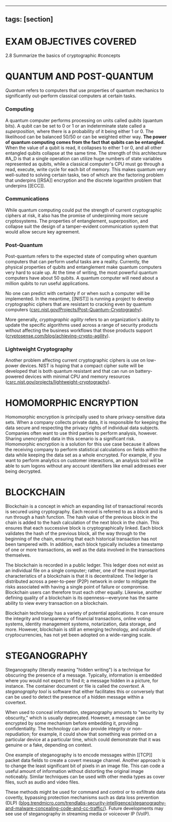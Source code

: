 
---
tags: [section]
---
# EXAM OBJECTIVES COVERED
2.8 Summarize the basics of cryptographic #concepts

# QUANTUM AND POST-QUANTUM

_Quantum_ refers to computers that use properties of quantum mechanics to significantly out-perform classical computers at certain tasks.

### Computing

A quantum computer performs processing on units called _qubits_ (quantum bits). A qubit can be set to 0 or 1 or an indeterminate state called a _superposition,_ where there is a probability of it being either 1 or 0. The likelihood can be balanced 50/50 or can be weighted either way. **The power of quantum computing comes from the fact that qubits can be entangled.** When the value of a qubit is read, it collapses to either 1 or 0, and all other entangled qubits collapse at the same time. The strength of this architecture #A_D is that a single operation can utilize huge numbers of state variables represented as qubits, while a classical computer's CPU must go through a read, execute, write cycle for each bit of memory. This makes quantum very well-suited to solving certain tasks, two of which are the factoring problem that underpins [[RSA]] encryption and the discrete logarithm problem that underpins [[ECC]].

### Communications

While quantum computing could put the strength of current cryptographic ciphers at risk, it also has the promise of underpinning more secure cryptosystems. The properties of entanglement, superposition, and collapse suit the design of a tamper-evident communication system that would allow secure key agreement.

### Post-Quantum

Post-quantum refers to the expected state of computing when quantum computers that can perform useful tasks are a reality. Currently, the physical properties of qubits and entanglement make quantum computers very hard to scale up. At the time of writing, the most powerful quantum computers have about 50 qubits. A quantum computer will need about a million qubits to run useful applications.

No one can predict with certainty if or when such a computer will be implemented. In the meantime, [[NIST]] is running a project to develop cryptographic ciphers that are resistant to cracking even by quantum computers ([csrc.nist.gov/Projects/Post-Quantum-Cryptography](https://csrc.nist.gov/Projects/Post-Quantum-Cryptography)).

More generally, _cryptographic agility_ refers to an organization's ability to update the specific algorithms used across a range of security products without affecting the business workflows that those products support ([cryptosense.com/blog/achieving-crypto-agility](https://cryptosense.com/blog/achieving-crypto-agility/)).

### Lightweight Cryptography

Another problem affecting current cryptographic ciphers is use on low-power devices. NIST is hoping that a compact cipher suite will be developed that is both quantum resistant and that can run on battery-powered devices with minimal CPU and memory resources ([csrc.nist.gov/projects/lightweight-cryptography](https://csrc.nist.gov/projects/lightweight-cryptography)).

# HOMOMORPHIC ENCRYPTION

Homomorphic encryption is principally used to share privacy-sensitive data sets. When a company collects private data, it is responsible for keeping the data secure and respecting the privacy rights of individual data subjects. Companies often want to use third parties to perform analysis, however. Sharing unencrypted data in this scenario is a significant risk. Homomorphic encryption is a solution for this use case because it allows the receiving company to perform statistical calculations on fields within the data while keeping the data set as a whole encrypted. For example, if you want to perform analytics on customer interactions, an analysis tool will be able to sum logons without any account identifiers like email addresses ever being decrypted.

# BLOCKCHAIN 

Blockchain is a concept in which an expanding list of transactional records is secured using cryptography. Each record is referred to as a _block_ and is run through a hash function. The hash value of the previous block in the chain is added to the hash calculation of the next block in the chain. This ensures that each successive block is cryptographically linked. Each block validates the hash of the previous block, all the way through to the beginning of the chain, ensuring that each historical transaction has not been tampered with. In addition, each block typically includes a timestamp of one or more transactions, as well as the data involved in the transactions themselves. 

The blockchain is recorded in a public ledger. This ledger does not exist as an individual file on a single computer; rather, one of the most important characteristics of a blockchain is that it is decentralized. The ledger is distributed across a peer-to-peer (P2P) network in order to mitigate the risks associated with having a single point of failure or compromise. Blockchain users can therefore trust each other equally. Likewise, another defining quality of a blockchain is its openness—everyone has the same ability to view every transaction on a blockchain. 

Blockchain technology has a variety of potential applications. It can ensure the integrity and transparency of financial transactions, online voting systems, identity management systems, notarization, data storage, and more. However, blockchain is still an emerging technology, and outside of cryptocurrencies, has not yet been adopted on a wide-ranging scale.

# STEGANOGRAPHY 

Steganography (literally meaning "hidden writing") is a technique for obscuring the presence of a message. Typically, information is embedded where you would not expect to find it; a message hidden in a picture, for instance. The container document or file is called the _covertext._ A _steganography tool_ is software that either facilitates this or conversely that can be used to detect the presence of a hidden message within a covertext. 

When used to conceal information, steganography amounts to "security by obscurity," which is usually deprecated. However, a message can be encrypted by some mechanism before embedding it, providing confidentiality. The technology can also provide integrity or non-repudiation; for example, it could show that something was printed on a particular device at a particular time, which could demonstrate that it was genuine or a fake, depending on context.

One example of steganography is to encode messages within [[TCP]] packet data fields to create a covert message channel. Another approach is to change the least significant bit of pixels in an image file. This can code a useful amount of information without distorting the original image noticeably. Similar techniques can be used with other media types as cover files, such as audio and video files. 

These methods might be used for command and control or to exfiltrate data covertly, bypassing protection mechanisms such as data loss prevention (DLP) ([blog.trendmicro.com/trendlabs-security-intelligence/steganography-and-malware-concealing-code-and-cc-traffic/](https://blog.trendmicro.com/trendlabs-security-intelligence/steganography-and-malware-concealing-code-and-cc-traffic/)). Future developments may see use of steganography in streaming media or voiceover IP (VoIP).



